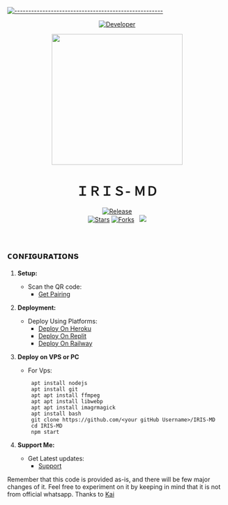 [![-----------------------------------------------------](https://raw.githubusercontent.com/andreasbm/readme/master/assets/lines/colored.png)](#table-of-contents)
<p align="center">
  <a href="https://github.com/V-E-N-O-X"><img title="Developer" src="https://img.shields.io/badge/Author-VenoxInc-green.svg?style=for-the-badge&logo=github" /></a>
</p>
<div align="center" class= "main"> 
  <img src="https://i.ibb.co/G35jn3J/bot2p.jpg" width="300" height="300"/>
  <h1>ＩＲＩＳ- ＭＤ</h1>

<a href="https://github.com/V-E-N-O-X"><img title="Release" src="https://img.shields.io/badge/Version-%202.0.9-orange.svg?style=for-the-badge&logo=whatsapp" /></a>
<br>
<a href="https://github.com/V-E-N-O-X/IRIS-MD/stargazers/"><img title="Stars" src="https://img.shields.io/github/stars/V-E-N-O-X/IRIS-MD?color=white&style=flat-square"></a>
<a href="https://github.com/V-E-N-O-X/IRIS-MD/network/members"><img title="Forks" src="https://img.shields.io/github/forks/V-E-N-O-X/IRIS-MD?color=yellow&style=flat-square"></a> &nbsp;
  <img src="https://komarev.com/ghpvc/?username=Vibranium-Bot&label=VIEWS&style=flat-square&color=blue" />

<div align="left"
<br><br>

## ᴄᴏɴꜰɪɢᴜʀᴀᴛɪᴏɴs

1. **Setup:**
   - Scan the QR code:
     - [Get Pairing](https://irisweb.alphasoft.org)

3. **Deployment:**
   - Deploy Using Platforms:
     - [Deploy On Heroku](#deploy-on-heroku)
     - [Deploy On Replit](#deploy-on-heroku)
     - [Deploy On Railway](#deploy-on-heroku)

4. **Deploy on VPS or PC**
   - For Vps:

          apt install nodejs 
          apt install git 
          apt apt install ffmpeg 
          apt apt install libwebp 
          apt apt install imagrmagick
          apt install bash
          git clone https://github.com/<your gitHub Username>/IRIS-MD
          cd IRIS-MD
          npm start
    
6. **Support Me:**
   - Get Latest updates:
     - [Support](https://whatsapp.com/channel/0029VaHt1710AgWB1B0Lkg0Q)


Remember that this code is provided as-is, and there will be few major changes of it. Feel free to experiment on it by keeping in mind that it is not from official whatsapp.
Thanks to [Kai](https://github.com/Kai0071)

